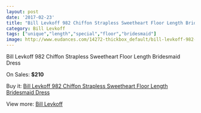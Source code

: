 ```yaml
---
layout: post
date: '2017-02-23'
title: "Bill Levkoff 982 Chiffon Strapless Sweetheart Floor Length Bridesmaid Dress"
category: Bill Levkoff
tags: ["unique","length","special","floor","bridesmaid"]
image: http://www.eudances.com/14272-thickbox_default/bill-levkoff-982-chiffon-strapless-sweetheart-floor-length-bridesmaid-dress.jpg
---
```

Bill Levkoff 982 Chiffon Strapless Sweetheart Floor Length Bridesmaid Dress

On Sales: **$210**
<a href="https://www.eudances.com/en/bill-levkoff/4285-bill-levkoff-982-chiffon-strapless-sweetheart-floor-length-bridesmaid-dress.html"><amp-img layout="responsive" width="600" height="600" src="//www.eudances.com/14272-thickbox_default/bill-levkoff-982-chiffon-strapless-sweetheart-floor-length-bridesmaid-dress.jpg" alt="Bill Levkoff 982 Chiffon Strapless Sweetheart Floor Length Bridesmaid Dress 0" /></a>
<a href="https://www.eudances.com/en/bill-levkoff/4285-bill-levkoff-982-chiffon-strapless-sweetheart-floor-length-bridesmaid-dress.html"><amp-img layout="responsive" width="600" height="600" src="//www.eudances.com/14273-thickbox_default/bill-levkoff-982-chiffon-strapless-sweetheart-floor-length-bridesmaid-dress.jpg" alt="Bill Levkoff 982 Chiffon Strapless Sweetheart Floor Length Bridesmaid Dress 1" /></a>

Buy it: [Bill Levkoff 982 Chiffon Strapless Sweetheart Floor Length Bridesmaid Dress](https://www.eudances.com/en/bill-levkoff/4285-bill-levkoff-982-chiffon-strapless-sweetheart-floor-length-bridesmaid-dress.html "Bill Levkoff 982 Chiffon Strapless Sweetheart Floor Length Bridesmaid Dress")

View more: [Bill Levkoff](https://www.eudances.com/en/57-bill-levkoff "Bill Levkoff")